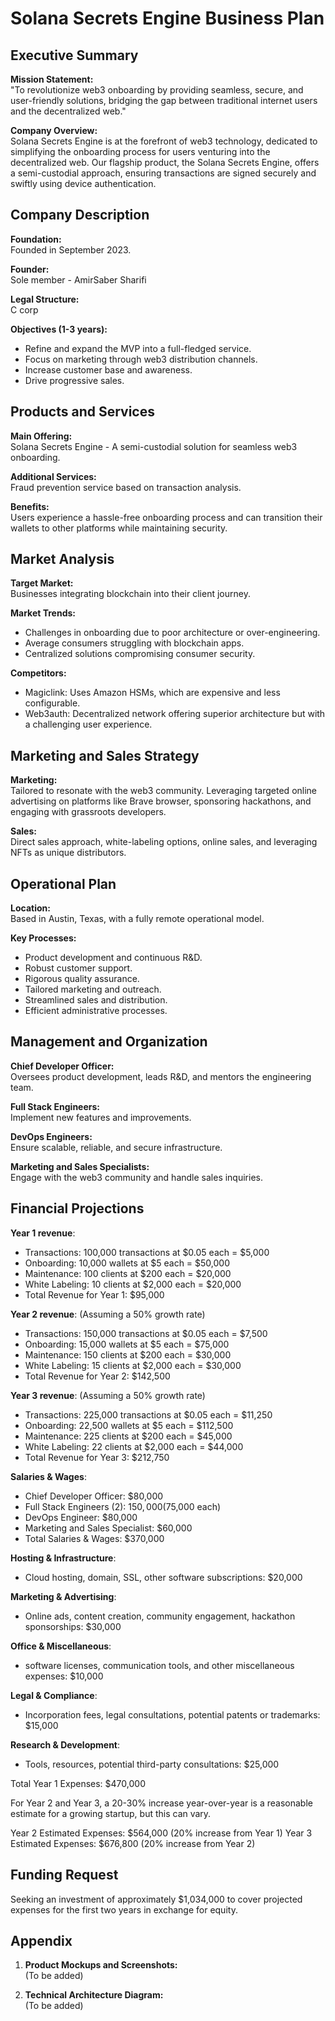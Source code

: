 # Solana Secrets Engine Business Plan

## Executive Summary

**Mission Statement:**  
"To revolutionize web3 onboarding by providing seamless, secure, and user-friendly solutions, bridging the gap between traditional internet users and the decentralized web."

**Company Overview:**  
Solana Secrets Engine is at the forefront of web3 technology, dedicated to simplifying the onboarding process for users venturing into the decentralized web. Our flagship product, the Solana Secrets Engine, offers a semi-custodial approach, ensuring transactions are signed securely and swiftly using device authentication.

## Company Description

**Foundation:**  
Founded in September 2023.

**Founder:**  
Sole member - AmirSaber Sharifi

**Legal Structure:**  
C corp

**Objectives (1-3 years):**  
- Refine and expand the MVP into a full-fledged service.
- Focus on marketing through web3 distribution channels.
- Increase customer base and awareness.
- Drive progressive sales.

## Products and Services

**Main Offering:**  
Solana Secrets Engine - A semi-custodial solution for seamless web3 onboarding.

**Additional Services:**  
Fraud prevention service based on transaction analysis.

**Benefits:**  
Users experience a hassle-free onboarding process and can transition their wallets to other platforms while maintaining security.

## Market Analysis

**Target Market:**  
Businesses integrating blockchain into their client journey.

**Market Trends:**  
- Challenges in onboarding due to poor architecture or over-engineering.
- Average consumers struggling with blockchain apps.
- Centralized solutions compromising consumer security.

**Competitors:**  
- Magiclink: Uses Amazon HSMs, which are expensive and less configurable.
- Web3auth: Decentralized network offering superior architecture but with a challenging user experience.

## Marketing and Sales Strategy

**Marketing:**  
Tailored to resonate with the web3 community. Leveraging targeted online advertising on platforms like Brave browser, sponsoring hackathons, and engaging with grassroots developers.

**Sales:**  
Direct sales approach, white-labeling options, online sales, and leveraging NFTs as unique distributors.

## Operational Plan

**Location:**  
Based in Austin, Texas, with a fully remote operational model.

**Key Processes:**  
- Product development and continuous R&D.
- Robust customer support.
- Rigorous quality assurance.
- Tailored marketing and outreach.
- Streamlined sales and distribution.
- Efficient administrative processes.

## Management and Organization

**Chief Developer Officer:**  
Oversees product development, leads R&D, and mentors the engineering team.

**Full Stack Engineers:**  
Implement new features and improvements.

**DevOps Engineers:**  
Ensure scalable, reliable, and secure infrastructure.

**Marketing and Sales Specialists:**  
Engage with the web3 community and handle sales inquiries.

## Financial Projections

**Year 1 revenue**:

- Transactions: 100,000 transactions at $0.05 each = $5,000
- Onboarding: 10,000 wallets at $5 each = $50,000
- Maintenance: 100 clients at $200 each = $20,000
- White Labeling: 10 clients at $2,000 each = $20,000
- Total Revenue for Year 1: $95,000

**Year 2 revenue**: (Assuming a 50% growth rate)

- Transactions: 150,000 transactions at $0.05 each = $7,500
- Onboarding: 15,000 wallets at $5 each = $75,000
- Maintenance: 150 clients at $200 each = $30,000
- White Labeling: 15 clients at $2,000 each = $30,000
- Total Revenue for Year 2: $142,500

**Year 3 revenue**: (Assuming a 50% growth rate)

- Transactions: 225,000 transactions at $0.05 each = $11,250
- Onboarding: 22,500 wallets at $5 each = $112,500
- Maintenance: 225 clients at $200 each = $45,000
- White Labeling: 22 clients at $2,000 each = $44,000
- Total Revenue for Year 3: $212,750

**Salaries & Wages**:

- Chief Developer Officer: $80,000
- Full Stack Engineers (2): $150,000 ($75,000 each)
- DevOps Engineer: $80,000
- Marketing and Sales Specialist: $60,000
- Total Salaries & Wages: $370,000

**Hosting & Infrastructure**:
- Cloud hosting, domain, SSL, other software subscriptions: $20,000

**Marketing & Advertising**:
- Online ads, content creation, community engagement, hackathon sponsorships: $30,000

**Office & Miscellaneous**:
- software licenses, communication tools, and other miscellaneous expenses: $10,000

**Legal & Compliance**:
- Incorporation fees, legal consultations, potential patents or trademarks: $15,000

**Research & Development**:
- Tools, resources, potential third-party consultations: $25,000

Total Year 1 Expenses: $470,000

For Year 2 and Year 3, a 20-30% increase year-over-year is a reasonable estimate for a growing startup, but this can vary.

Year 2 Estimated Expenses: $564,000 (20% increase from Year 1)
Year 3 Estimated Expenses: $676,800 (20% increase from Year 2)

## Funding Request

Seeking an investment of approximately $1,034,000 to cover projected expenses for the first two years in exchange for equity.

## Appendix

1. **Product Mockups and Screenshots:**  
   (To be added)
   
2. **Technical Architecture Diagram:**  
   (To be added)
